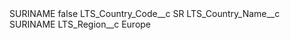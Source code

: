 <?xml version="1.0" encoding="UTF-8"?>
<CustomMetadata xmlns="http://soap.sforce.com/2006/04/metadata" xmlns:xsi="http://www.w3.org/2001/XMLSchema-instance" xmlns:xsd="http://www.w3.org/2001/XMLSchema">
    <label>SURINAME</label>
    <protected>false</protected>
    <values>
        <field>LTS_Country_Code__c</field>
        <value xsi:type="xsd:string">SR</value>
    </values>
    <values>
        <field>LTS_Country_Name__c</field>
        <value xsi:type="xsd:string">SURINAME</value>
    </values>
    <values>
        <field>LTS_Region__c</field>
        <value xsi:type="xsd:string">Europe</value>
    </values>
</CustomMetadata>
